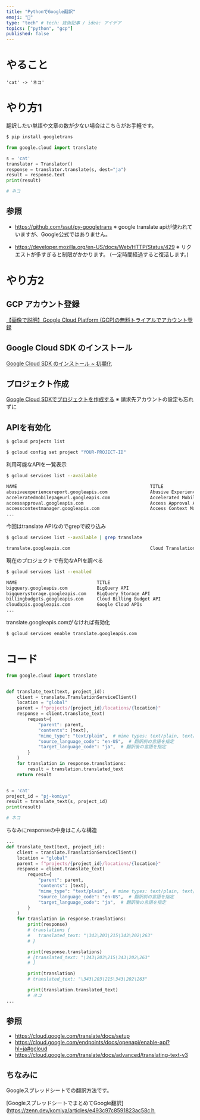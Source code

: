 ```yaml
---
title: "PythonでGoogle翻訳"
emoji: "🦔"
type: "tech" # tech: 技術記事 / idea: アイデア
topics: ["python", "gcp"]
published: false
---
```



# やること
```
'cat' -> 'ネコ'
```

# やり方1
翻訳したい単語や文章の数が少ない場合はこちらがお手軽です。

```sh
$ pip install googletrans
```

```py
from google.cloud import translate

s = 'cat'
translator = Translator()
response = translator.translate(s, dest="ja")
result = response.text
print(result)

# ネコ
```

## 参照

* https://github.com/ssut/py-googletrans
※ google translate apiが使われていますが、Google公式ではありません。

* https://developer.mozilla.org/en-US/docs/Web/HTTP/Status/429
※ リクエストが多すぎると制限がかかります。 (一定時間経過すると復活します。)

# やり方2
## GCP アカウント登録
[【画像で説明】Google Cloud Platform (GCP)の無料トライアルでアカウント登録](https://qiita.com/komiya_____/items/14bd06d0866f182ae912)

## Google Cloud SDK のインストール
[Google Cloud SDK のインストール ~ 初期化](https://qiita.com/komiya_____/items/5af0dcc8639fad9fee29)

## プロジェクト作成
[Google Cloud SDKでプロジェクトを作成する](https://qiita.com/komiya_____/items/fb02f38e1886db280d52)
※ 請求先アカウントの設定も忘れずに

## APIを有効化

```sh
$ gcloud projects list

$ gcloud config set project "YOUR-PROJECT-ID"
```

利用可能なAPIを一覧表示
```sh
$ gcloud services list --available

NAME                                                  TITLE
abusiveexperiencereport.googleapis.com                Abusive Experience Report API
acceleratedmobilepageurl.googleapis.com               Accelerated Mobile Pages (AMP) URL API
accessapproval.googleapis.com                         Access Approval API
accesscontextmanager.googleapis.com                   Access Context Manager API
...
```

今回はtranslate APIなのでgrepで絞り込み
```sh
$ gcloud services list --available | grep translate

translate.googleapis.com                              Cloud Translation API
```

現在のプロジェクトで有効なAPIを調べる
```sh
$ gcloud services list --enabled

NAME                              TITLE
bigquery.googleapis.com           BigQuery API
bigquerystorage.googleapis.com    BigQuery Storage API
billingbudgets.googleapis.com     Cloud Billing Budget API
cloudapis.googleapis.com          Google Cloud APIs
...
```

translate.googleapis.comがなければ有効化
```sh
$ gcloud services enable translate.googleapis.com
```

# コード

```py
from google.cloud import translate


def translate_text(text, project_id):
    client = translate.TranslationServiceClient()
    location = "global"
    parent = f"projects/{project_id}/locations/{location}"
    response = client.translate_text(
        request={
            "parent": parent,
            "contents": [text],
            "mime_type": "text/plain",  # mime types: text/plain, text/html
            "source_language_code": "en-US",  # 翻訳前の言語を指定
            "target_language_code": "ja",  # 翻訳後の言語を指定
        }
    )
    for translation in response.translations:
        result = translation.translated_text
    return result


s = 'cat'
project_id = "pj-komiya"
result = translate_text(s, project_id)
print(result)

# ネコ
```

ちなみにresponseの中身はこんな構造

```py
...
def translate_text(text, project_id):
    client = translate.TranslationServiceClient()
    location = "global"
    parent = f"projects/{project_id}/locations/{location}"
    response = client.translate_text(
        request={
            "parent": parent,
            "contents": [text],
            "mime_type": "text/plain",  # mime types: text/plain, text/html
            "source_language_code": "en-US",  # 翻訳前の言語を指定
            "target_language_code": "ja",  # 翻訳後の言語を指定
        }
    )
    for translation in response.translations:
        print(response)
        # translations {
        #   translated_text: "\343\203\215\343\202\263"
        # }

        print(response.translations)
        # [translated_text: "\343\203\215\343\202\263"
        # ]

        print(translation)
        # translated_text: "\343\203\215\343\202\263"

        print(translation.translated_text)
        # ネコ
...
```


## 参照
* https://cloud.google.com/translate/docs/setup
* https://cloud.google.com/endpoints/docs/openapi/enable-api?hl=ja#gcloud
* https://cloud.google.com/translate/docs/advanced/translating-text-v3


## ちなみに
Googleスプレッドシートでの翻訳方法です。

[GoogleスプレッドシートでまとめてGoogle翻訳](https://zenn.dev/komiya/articles/e493c97c8591823ac58cｈ